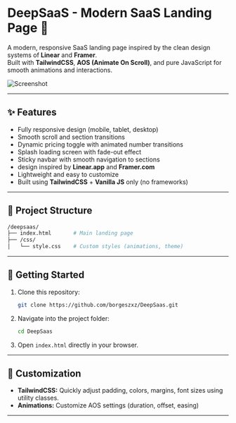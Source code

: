 # DeepSaaS - Modern SaaS Landing Page 🚀

A modern, responsive SaaS landing page inspired by the clean design systems of **Linear** and **Framer**.  
Built with **TailwindCSS**, **AOS (Animate On Scroll)**, and pure JavaScript for smooth animations and interactions.

![Screenshot](https://prnt.sc/yvrcKG6yTJMg)

---

## ✨ Features

- Fully responsive design (mobile, tablet, desktop)
- Smooth scroll and section transitions
- Dynamic pricing toggle with animated number transitions
- Splash loading screen with fade-out effect
- Sticky navbar with smooth navigation to sections
- design inspired by **Linear.app** and **Framer.com**
- Lightweight and easy to customize
- Built using **TailwindCSS** + **Vanilla JS** only (no frameworks)

---

## 📁 Project Structure

```bash
/deepsaas/
├── index.html       # Main landing page
├── /css/
│   └── style.css    # Custom styles (animations, theme)   

```

---

## 🚀 Getting Started

1. Clone this repository:
   ```bash
   git clone https://github.com/borgeszxz/DeepSaas.git
   ```
2. Navigate into the project folder:
   ```bash
   cd DeepSaas
   ```
3. Open `index.html` directly in your browser.


---

## 🎨 Customization

- **TailwindCSS:** Quickly adjust padding, colors, margins, font sizes using utility classes.
- **Animations:** Customize AOS settings (duration, offset, easing)

---
